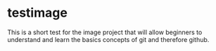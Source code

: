 # testimage
This is a short test for the image project that will allow beginners to understand and learn the basics concepts of git and therefore github.
